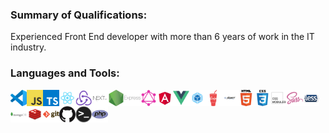 ### Summary of Qualifications:
Experienced Front End developer with more than 6 years of work in the IT industry.

### Languages and Tools:
<img align="left" alt="Visual Studio Code" width="26px" src="https://raw.githubusercontent.com/github/explore/main/topics/visual-studio-code/visual-studio-code.png" />
<img align="left" alt="JavaScript" width="26px" src="https://raw.githubusercontent.com/github/explore/main/topics/javascript/javascript.png" />
<img align="left" alt="TypeScript" width="26px" src="https://raw.githubusercontent.com/github/explore/main/topics/typescript/typescript.png" />
<img align="left" alt="React" width="26px" src="https://raw.githubusercontent.com/github/explore/main/topics/react/react.png" />
<img align="left" alt="Redux" width="26px" src="https://raw.githubusercontent.com/github/explore/main/topics/redux/redux.png" />
<img align="left" alt="Next.js" width="26px" src="https://raw.githubusercontent.com/github/explore/main/topics/nextjs/nextjs.png" />
<img align="left" alt="Node.js" width="26px" src="https://raw.githubusercontent.com/github/explore/main/topics/nodejs/nodejs.png" />
<img align="left" alt="Express" width="26px" src="https://raw.githubusercontent.com/github/explore/main/topics/express/express.png" />
<img align="left" alt="GraphQL" width="26px" src="https://raw.githubusercontent.com/github/explore/main/topics/graphql/graphql.png" />
<img align="left" alt="Angular" width="26px" src="https://raw.githubusercontent.com/github/explore/main/topics/angular/angular.png" />
<img align="left" alt="Vue.js" width="26px" src="https://raw.githubusercontent.com/github/explore/main/topics/vue/vue.png" />
<img align="left" alt="Webpack" width="26px" src="https://raw.githubusercontent.com/github/explore/main/topics/webpack/webpack.png" />
<img align="left" alt="Gulp" width="26px" src="https://raw.githubusercontent.com/github/explore/main/topics/gulp/gulp.png" />
<img align="left" alt="jQuery" width="26px" src="https://raw.githubusercontent.com/github/explore/main/topics/jquery/jquery.png" />
<img align="left" alt="HTML5" width="26px" src="https://raw.githubusercontent.com/github/explore/main/topics/html/html.png"/>
<img align="left" alt="CSS3" width="26px" src="https://raw.githubusercontent.com/github/explore/main/topics/css/css.png" />
<img align="left" alt="Css modules" width="26px" src="https://raw.githubusercontent.com/github/explore/main/topics/css-modules/css-modules.png" />
<img align="left" alt="Sass" width="26px" src="https://raw.githubusercontent.com/github/explore/main/topics/sass/sass.png" />
<img align="left" alt="Less" width="26px" src="https://raw.githubusercontent.com/github/explore/main/topics/less/less.png" />
<img align="left" alt="MongoDB" width="26px" src="https://raw.githubusercontent.com/github/explore/main/topics/mongodb/mongodb.png" />
<img align="left" alt="Redis" width="26px" src="https://raw.githubusercontent.com/github/explore/main/topics/redis/redis.png" />
<img align="left" alt="Git" width="26px" src="https://raw.githubusercontent.com/github/explore/main/topics/git/git.png" />
<img align="left" alt="GitHub" width="26px" src="https://github.com/github/explore/blob/main/topics/github/github.png" />
<img align="left" alt="Terminal" width="26px" src="https://raw.githubusercontent.com/github/explore/main/topics/terminal/terminal.png" />
<img align="left" alt="PHP" width="26px" src="https://raw.githubusercontent.com/github/explore/main/topics/php/php.png" />

<!--
**stas-raranetskyi/stas-raranetskyi** is a ✨ _special_ ✨ repository because its `README.md` (this file) appears on your GitHub profile.

Here are some ideas to get you started:

- 🔭 I’m currently working on ...
- 🌱 I’m currently learning ...
- 👯 I’m looking to collaborate on ...
- 🤔 I’m looking for help with ...
- 💬 Ask me about ...
- 📫 How to reach me: ...
- 😄 Pronouns: ...
- ⚡ Fun fact: ...
-->
